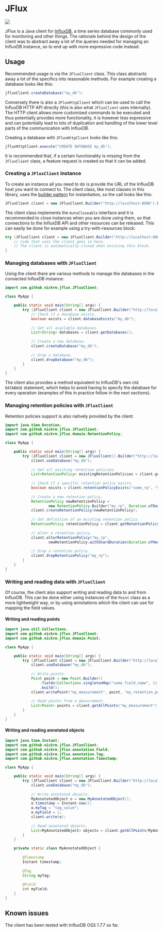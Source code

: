 # JFlux

![](https://github.com/nickRm/jflux/workflows/CI/badge.svg?branch=develop)

JFlux is a Java client for [InfluxDB](https://www.influxdata.com/products/influxdb-overview/), a 
time series database commonly used for monitoring and other things. The rationale behind the design
of the client was to abstract away a lot of the queries needed for managing an InfluxDB instance,
so to end up with more expressive code instead.

## Usage

Recommended usage is via the `JFluxClient` class. This class abstracts away a lot of the specifics
into reasonable methods. For example creating a database looks like this:

```java
jfluxClient.createDatabase("my_db");
``` 

Conversely there is also a `JFluxHttpClient` which can be used to call the InfluxDB HTTP API 
directly (this is also what `JFluxClient` uses internally). The HTTP client allows more customized
commands to be executed and thus potentially provides more functionality, it is however less 
expressive and can potentially lead to lots of duplication and handling of the lower level parts of 
the communication with InfluxDB.

Creating a database with `JFluxHttpClient` looks like this:

```java
jfluxHttpClient.execute("CREATE DATABASE my_db");
```

It is recommended that, if a certain functionality is missing from the `JFluxClient` class, a 
feature request is created so that it can be added.

### Creating a `JFluxClient` instance

To create an instance all you need to do is provide the URL of the InfluxDB host you want to connect
to. The client class, like most classes in this library, uses the 
[builder pattern](https://en.wikipedia.org/wiki/Builder_pattern) for instantiation, so the call 
looks like this:

```java
JFluxClient client = new JFluxClient.Builder("http://localhost:8086").build();
```

The client class implements the `AutoCloseable` interface and it is recommended to close instances 
when you are done using them, so that connections to the InfluxDB API and other resources can be
released. This can easily be done for example using a try-with-resources block:

```java
try (JFluxClient client = new JFluxClient.Builder("http://localhost:8086").build()) {
    // Code that uses the client goes in here. 
    // The client is automatically closed when existing this block.
}
```

### Managing databases with `JFluxClient`

Using the client there are various methods to manage the databases in the connected InfluxDB 
instance:

```java
import com.github.nickrm.jflux.JFluxClient;

class MyApp {

    public static void main(String[] args) {
        try (JFluxClient client = new JFluxClient.Builder("http://localhost:8086").build()) {
            // Check if a database exists.
            boolean exists = client.databaseExists("my_db");
    
            // Get all available databases.
            List<String> databases = client.getDatabases();
    
            // Create a new database.
            client.createDatabase("my_db");
    
            // Drop a database.
            client.dropDatabase("my_db");
        }
    }
}
```

The client also provides a method equivalent to InfluxDB's own `USE DATABASE` statement, which helps
to avoid having to specify the database for every operation (examples of this in practice follow in
the next sections).

### Managing retention policies with `JFluxClient`

Retention policies support is also natively provided by the client:

```java
import java.time.Duration;
import com.github.nickrm.jflux.JFluxClient;
import com.github.nickrm.jflux.domain.RetentionPolicy;

class MyApp {

    public static void main(String[] args) {
        try (JFluxClient client = new JFluxClient().Builder("http://localhost:8086").build()) {
            client.useDatabase("my_db");
        
            // Get all existing retention policies.
            List<RetentionPolicy> existingRetentionPolicies = client.getRetentionPolicies();
    
            // Check if a specific retention policy exists.
            boolean exists = client.retentionPolicyExists("some_rp", "some_other_db");
        
            // Create a new retention policy.
            RetentionPolicy newRetentionPolicy = 
                    new RetentionPolicy.Builder("my_rp", Duration.ofDays(1)).build();
            client.createRetentionPolicy(newRetentionPolicy);
    
            // Get definition of an existing retention policy.
            RetentionPolicy retentionPolicy = client.getRetentionPolicy("my_rp");
        
            // Alter a retention policy.
            client.alterRetentionPolicy("my_rp", 
                    newRetentionPolicy.withShardDuration(Duration.ofHours(1)));
    
            // Drop a retention policy.
            client.dropRetentionPolicy("my_rp");
        }
    }
}
```

### Writing and reading data with `JFluxClient`

Of course, the client also support writing and reading data to and from InfluxDB. This can be done
either using instances of the `Point` class as a more lightweight way, or by using annotations which
the client can use for mapping the field values.

#### Writing and reading points

```java
import java.util.Collections;
import com.github.nickrm.jflux.JFluxClient;
import com.github.nickrm.jflux.domain.Point;

class MyApp {

    public static void main(String[] args) {
        try (JFluxClient client = new JFluxClient.Builder("http://localhost:8086").build()) {
            client.useDatabase("my_db");
    
            // Write points.
            Point point = new Point.Builder()
                .fields(Collections.singletonMap("some_field_name", 1))
                .build();
            client.writePoint("my_measurement", point, "my_retention_policy");
    
            // Read points from a measurement.
            List<Point> points = client.getAllPoints("my_measurement");
        }
    }
}
```

#### Writing and reading annotated objects

```java
import java.time.Instant;
import com.github.nickrm.jflux.JFluxClient;
import com.github.nickrm.jflux.annotation.Field;
import com.github.nickrm.jflux.annotation.Tag;
import com.github.nickrm.jflux.annotation.Timestamp;

class MyApp {

    public static void main(String[] args) {
        try (JFluxClient client = new JFluxClient.Builder("http://localhost:8086").build()) {
            client.useDatabase("my_db");
    
            // Write annotated objects.
            MyAnnotatedObject o = new MyAnnotatedObject();
            o.timestamp = Instant.now();
            o.myTag = "tag_value";
            o.myField = 1;
            client.write(o);
    
            // Read annotated objects.
            List<MyAnnotatedObject> objects = client.getAllPoints(MyAnnotatedObject.class);
        }
    }

    private static class MyAnnotatedObject {
    
        @Timestamp
        Instant timestamp;
    
        @Tag
        String myTag;
    
        @Field
        int myField;
    }
}
```

## Known issues

The client has been tested with InfluxDB OSS 1.7.7 so far.
